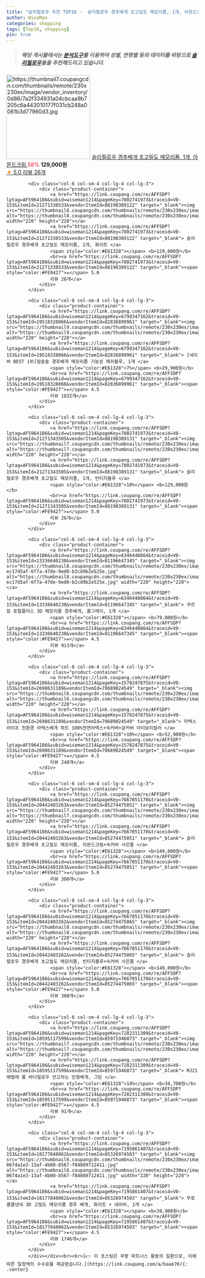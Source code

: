 ```yaml
---
title: "슬리필로우 추천 TOP10 -  슬리필로우 경추베개 초고밀도 메모리폼, 1개, 아몬드크림 "
author: WiseMan
categories: shopping
tags: [Top10, shopping]
pin: true
---
```


> ##### 해당 게시물에서는 [**분석도구**](https://itemscout.io/)를 이용하여 **성별**, **연령별** 등의 데이터를 바탕으로 [**슬리필로우**](https://link.coupang.com/a/baae76)들을 추천해드리고 있습니다.
<div class="container"><div class="row">
            <div class="col-6 col-sm-4 col-lg-4 col-lg-3">
                <div class="product-container">
                    <a href="https://link.coupang.com/re/AFFSDP?lptag=AF5964186&subid=wiseman1214&pageKey=7802741973&traceid=V0-153&itemId=21136724166&vendorItemId=88198389108" target="_blank"><img src="https://thumbnail7.coupangcdn.com/thumbnails/remote/230x230ex/image/vendor_inventory/0d86/7a2f334931a04cbcaa9b7205c6a443010177f031cb248a0081b3d77960d3.jpg" alt="https://thumbnail7.coupangcdn.com/thumbnails/remote/230x230ex/image/vendor_inventory/0d86/7a2f334931a04cbcaa9b7205c6a443010177f031cb248a0081b3d77960d3.jpg" width="220" height="220"></a>
                    <a href="https://link.coupang.com/re/AFFSDP?lptag=AF5964186&subid=wiseman1214&pageKey=7802741973&traceid=V0-153&itemId=21136724166&vendorItemId=88198389108" target="_blank"> 슬리필로우 경추베개 초고밀도 메모리폼, 1개, 아몬드크림 </a>
                    <span style="color:#E61328">58%</span> <b>129,000원</b>
                    <br><a href="https://link.coupang.com/re/AFFSDP?lptag=AF5964186&subid=wiseman1214&pageKey=7802741973&traceid=V0-153&itemId=21136724166&vendorItemId=88198389108" target="_blank"><span style="color:#FE9427">★</span> 5.0
                    리뷰 26개</a>
                </div>
            </div>
            
            <div class="col-6 col-sm-4 col-lg-4 col-lg-3">
                <div class="product-container">
                    <a href="https://link.coupang.com/re/AFFSDP?lptag=AF5964186&subid=wiseman1214&pageKey=7802741973&traceid=V0-153&itemId=21271338533&vendorItemId=88198389122" target="_blank"><img src="https://thumbnail8.coupangcdn.com/thumbnails/remote/230x230ex/image/vendor_inventory/eb15/bb7960c56c659f343359d562d64cc31d25292a38e029e21d26f2c29d14c7.jpg" alt="https://thumbnail8.coupangcdn.com/thumbnails/remote/230x230ex/image/vendor_inventory/eb15/bb7960c56c659f343359d562d64cc31d25292a38e029e21d26f2c29d14c7.jpg" width="220" height="220"></a>
                    <a href="https://link.coupang.com/re/AFFSDP?lptag=AF5964186&subid=wiseman1214&pageKey=7802741973&traceid=V0-153&itemId=21271338533&vendorItemId=88198389122" target="_blank"> 슬리필로우 경추베개 초고밀도 메모리폼, 1개, 화이트 </a>
                    <span style="color:#E61328"></span> <b>129,000원</b>
                    <br><a href="https://link.coupang.com/re/AFFSDP?lptag=AF5964186&subid=wiseman1214&pageKey=7802741973&traceid=V0-153&itemId=21271338533&vendorItemId=88198389122" target="_blank"><span style="color:#FE9427">★</span> 5.0
                    리뷰 26개</a>
                </div>
            </div>
            
            <div class="col-6 col-sm-4 col-lg-4 col-lg-3">
                <div class="product-container">
                    <a href="https://link.coupang.com/re/AFFSDP?lptag=AF5964186&subid=wiseman1214&pageKey=6799347162&traceid=V0-153&itemId=19518328066&vendorItemId=82836899961" target="_blank"><img src="https://thumbnail9.coupangcdn.com/thumbnails/remote/230x230ex/image/vendor_inventory/8b68/876c84656950d04f4a1745d7a14c7e28a0943f2a10f0bd1b0654072f159a.png" alt="https://thumbnail9.coupangcdn.com/thumbnails/remote/230x230ex/image/vendor_inventory/8b68/876c84656950d04f4a1745d7a14c7e28a0943f2a10f0bd1b0654072f159a.png" width="220" height="220"></a>
                    <a href="https://link.coupang.com/re/AFFSDP?lptag=AF5964186&subid=wiseman1214&pageKey=6799347162&traceid=V0-153&itemId=19518328066&vendorItemId=82836899961" target="_blank"> [네이버 BEST 1위]잠솔솔 경추베개 메모리폼 기능성 메쉬블루, 1개 </a>
                    <span style="color:#E61328">7%</span> <b>29,900원</b>
                    <br><a href="https://link.coupang.com/re/AFFSDP?lptag=AF5964186&subid=wiseman1214&pageKey=6799347162&traceid=V0-153&itemId=19518328066&vendorItemId=82836899961" target="_blank"><span style="color:#FE9427">★</span> 4.5
                    리뷰 1832개</a>
                </div>
            </div>
            
            <div class="col-6 col-sm-4 col-lg-4 col-lg-3">
                <div class="product-container">
                    <a href="https://link.coupang.com/re/AFFSDP?lptag=AF5964186&subid=wiseman1214&pageKey=7802741973&traceid=V0-153&itemId=21271343505&vendorItemId=88198389131" target="_blank"><img src="https://thumbnail7.coupangcdn.com/thumbnails/remote/230x230ex/image/vendor_inventory/a570/0e81061d4dda2503b11b4e45e3f2b88aed37a6cb10dfe4be25ecc5dd67c5.jpg" alt="https://thumbnail7.coupangcdn.com/thumbnails/remote/230x230ex/image/vendor_inventory/a570/0e81061d4dda2503b11b4e45e3f2b88aed37a6cb10dfe4be25ecc5dd67c5.jpg" width="220" height="220"></a>
                    <a href="https://link.coupang.com/re/AFFSDP?lptag=AF5964186&subid=wiseman1214&pageKey=7802741973&traceid=V0-153&itemId=21271343505&vendorItemId=88198389131" target="_blank"> 슬리필로우 경추베개 초고밀도 메모리폼, 1개, 빈티지블루 </a>
                    <span style="color:#E61328">10%</span> <b>129,000원</b>
                    <br><a href="https://link.coupang.com/re/AFFSDP?lptag=AF5964186&subid=wiseman1214&pageKey=7802741973&traceid=V0-153&itemId=21271343505&vendorItemId=88198389131" target="_blank"><span style="color:#FE9427">★</span> 5.0
                    리뷰 26개</a>
                </div>
            </div>
            
            <div class="col-6 col-sm-4 col-lg-4 col-lg-3">
                <div class="product-container">
                    <a href="https://link.coupang.com/re/AFFSDP?lptag=AF5964186&subid=wiseman1214&pageKey=6346440864&traceid=V0-153&itemId=13336640230&vendorItemId=81196647345" target="_blank"><img src="https://thumbnail8.coupangcdn.com/thumbnails/remote/230x230ex/image/retail/images/1053232887337704-ec17d5af-6f7a-47de-9ed0-b2cd9b2e525e.jpg" alt="https://thumbnail8.coupangcdn.com/thumbnails/remote/230x230ex/image/retail/images/1053232887337704-ec17d5af-6f7a-47de-9ed0-b2cd9b2e525e.jpg" width="220" height="220"></a>
                    <a href="https://link.coupang.com/re/AFFSDP?lptag=AF5964186&subid=wiseman1214&pageKey=6346440864&traceid=V0-153&itemId=13336640230&vendorItemId=81196647345" target="_blank"> 쿠르잠 토탈플러스 3D 메모리폼 경추베개, 쿨그레이, 1개 </a>
                    <span style="color:#E61328"></span> <b>79,000원</b>
                    <br><a href="https://link.coupang.com/re/AFFSDP?lptag=AF5964186&subid=wiseman1214&pageKey=6346440864&traceid=V0-153&itemId=13336640230&vendorItemId=81196647345" target="_blank"><span style="color:#FE9427">★</span> 4.5
                    리뷰 913개</a>
                </div>
            </div>
            
            <div class="col-6 col-sm-4 col-lg-4 col-lg-3">
                <div class="product-container">
                    <a href="https://link.coupang.com/re/AFFSDP?lptag=AF5964186&subid=wiseman1214&pageKey=1578247875&traceid=V0-153&itemId=2698631189&vendorItemId=70689024549" target="_blank"><img src="https://thumbnail6.coupangcdn.com/thumbnails/remote/230x230ex/image/vendor_inventory/e566/a7503aa19faaee874f8db68f177ac55f39ab7c38b6a438011a1bceba1f12.png" alt="https://thumbnail6.coupangcdn.com/thumbnails/remote/230x230ex/image/vendor_inventory/e566/a7503aa19faaee874f8db68f177ac55f39ab7c38b6a438011a1bceba1f12.png" width="220" height="220"></a>
                    <a href="https://link.coupang.com/re/AFFSDP?lptag=AF5964186&subid=wiseman1214&pageKey=1578247875&traceid=V0-153&itemId=2698631189&vendorItemId=70689024549" target="_blank"> 라텍스라이프 친환경 라텍스베개 하트 100%천연라텍스+속커버+겉커버 아이보리컬러 </a>
                    <span style="color:#E61328">10%</span> <b>52,900원</b>
                    <br><a href="https://link.coupang.com/re/AFFSDP?lptag=AF5964186&subid=wiseman1214&pageKey=1578247875&traceid=V0-153&itemId=2698631189&vendorItemId=70689024549" target="_blank"><span style="color:#FE9427">★</span> 4.5
                    리뷰 248개</a>
                </div>
            </div>
            
            <div class="col-6 col-sm-4 col-lg-4 col-lg-3">
                <div class="product-container">
                    <a href="https://link.coupang.com/re/AFFSDP?lptag=AF5964186&subid=wiseman1214&pageKey=7667051170&traceid=V0-153&itemId=20442403263&vendorItemId=85274475051" target="_blank"><img src="https://thumbnail7.coupangcdn.com/thumbnails/remote/230x230ex/image/vendor_inventory/0d86/7a2f334931a04cbcaa9b7205c6a443010177f031cb248a0081b3d77960d3.jpg" alt="https://thumbnail7.coupangcdn.com/thumbnails/remote/230x230ex/image/vendor_inventory/0d86/7a2f334931a04cbcaa9b7205c6a443010177f031cb248a0081b3d77960d3.jpg" width="220" height="220"></a>
                    <a href="https://link.coupang.com/re/AFFSDP?lptag=AF5964186&subid=wiseman1214&pageKey=7667051170&traceid=V0-153&itemId=20442403263&vendorItemId=85274475051" target="_blank"> 슬리필로우 경추베개 초고밀도 메모리폼, 아몬드크림+속커버 사은품 </a>
                    <span style="color:#E61328"></span> <b>149,000원</b>
                    <br><a href="https://link.coupang.com/re/AFFSDP?lptag=AF5964186&subid=wiseman1214&pageKey=7667051170&traceid=V0-153&itemId=20442403263&vendorItemId=85274475051" target="_blank"><span style="color:#FE9427">★</span> 5.0
                    리뷰 300개</a>
                </div>
            </div>
            
            <div class="col-6 col-sm-4 col-lg-4 col-lg-3">
                <div class="product-container">
                    <a href="https://link.coupang.com/re/AFFSDP?lptag=AF5964186&subid=wiseman1214&pageKey=7667051170&traceid=V0-153&itemId=20442403262&vendorItemId=85274475065" target="_blank"><img src="https://thumbnail8.coupangcdn.com/thumbnails/remote/230x230ex/image/vendor_inventory/cca3/c1e5adf6657cc9c83512802b21f8639760bc20298aed96e189c3aa974236.jpg" alt="https://thumbnail8.coupangcdn.com/thumbnails/remote/230x230ex/image/vendor_inventory/cca3/c1e5adf6657cc9c83512802b21f8639760bc20298aed96e189c3aa974236.jpg" width="220" height="220"></a>
                    <a href="https://link.coupang.com/re/AFFSDP?lptag=AF5964186&subid=wiseman1214&pageKey=7667051170&traceid=V0-153&itemId=20442403262&vendorItemId=85274475065" target="_blank"> 슬리필로우 경추베개 초고밀도 메모리폼, 빈티지블루+속커버 사은품 </a>
                    <span style="color:#E61328"></span> <b>149,000원</b>
                    <br><a href="https://link.coupang.com/re/AFFSDP?lptag=AF5964186&subid=wiseman1214&pageKey=7667051170&traceid=V0-153&itemId=20442403262&vendorItemId=85274475065" target="_blank"><span style="color:#FE9427">★</span> 5.0
                    리뷰 300개</a>
                </div>
            </div>
            
            <div class="col-6 col-sm-4 col-lg-4 col-lg-3">
                <div class="product-container">
                    <a href="https://link.coupang.com/re/AFFSDP?lptag=AF5964186&subid=wiseman1214&pageKey=7282311309&traceid=V0-153&itemId=18595117599&vendorItemId=85971946873" target="_blank"><img src="https://thumbnail7.coupangcdn.com/thumbnails/remote/230x230ex/image/vendor_inventory/c3f2/c3c2a49c3a106e3f8e8d0ea7fa931a19c947da40ba11302f6ce0116e83c4.jpg" alt="https://thumbnail7.coupangcdn.com/thumbnails/remote/230x230ex/image/vendor_inventory/c3f2/c3c2a49c3a106e3f8e8d0ea7fa931a19c947da40ba11302f6ce0116e83c4.jpg" width="220" height="220"></a>
                    <a href="https://link.coupang.com/re/AFFSDP?lptag=AF5964186&subid=wiseman1214&pageKey=7282311309&traceid=V0-153&itemId=18595117599&vendorItemId=85971946873" target="_blank"> MJ21 애벌레 롱 바디필로우 안고자는 인형베개, 그린 </a>
                    <span style="color:#E61328">14%</span> <b>34,700원</b>
                    <br><a href="https://link.coupang.com/re/AFFSDP?lptag=AF5964186&subid=wiseman1214&pageKey=7282311309&traceid=V0-153&itemId=18595117599&vendorItemId=85971946873" target="_blank"><span style="color:#FE9427">★</span> 4.5
                    리뷰 91개</a>
                </div>
            </div>
            
            <div class="col-6 col-sm-4 col-lg-4 col-lg-3">
                <div class="product-container">
                    <a href="https://link.coupang.com/re/AFFSDP?lptag=AF5964186&subid=wiseman1214&pageKey=7195861407&traceid=V0-153&itemId=18177848062&vendorItemId=85326974503" target="_blank"><img src="https://thumbnail6.coupangcdn.com/thumbnails/remote/230x230ex/image/retail/images/535695708383202-0674a1e3-13af-4b00-8567-f84089712411.jpg" alt="https://thumbnail6.coupangcdn.com/thumbnails/remote/230x230ex/image/retail/images/535695708383202-0674a1e3-13af-4b00-8567-f84089712411.jpg" width="220" height="220"></a>
                    <a href="https://link.coupang.com/re/AFFSDP?lptag=AF5964186&subid=wiseman1214&pageKey=7195861407&traceid=V0-153&itemId=18177848062&vendorItemId=85326974503" target="_blank"> 무로 쿨쿨넨네 3D 고밀도 메모리폼 경추 베개, 화이트 + 네이비, 1개 </a>
                    <span style="color:#E61328"></span> <b>39,900원</b>
                    <br><a href="https://link.coupang.com/re/AFFSDP?lptag=AF5964186&subid=wiseman1214&pageKey=7195861407&traceid=V0-153&itemId=18177848062&vendorItemId=85326974503" target="_blank"><span style="color:#FE9427">★</span> 4.5
                    리뷰 1746개</a>
                </div>
            </div>
            </div></div><br><br>[👉 이 포스팅은 쿠팡 파트너스 활동의 일환으로, 이에 따른 일정액의 수수료를 제공받습니다.](https://link.coupang.com/a/baae76){: .center}